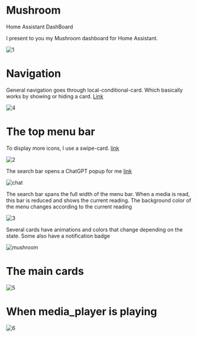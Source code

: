 # Mushroom
Home Assistant DashBoard

I present to you my Mushroom dashboard for Home Assistant.

![1](https://github.com/Guizmos123/Mushroom/assets/55227321/7def23eb-1c07-476c-abb4-061b504e03a6)

# Navigation
General navigation goes through local-conditional-card. Which basically works by showing or hiding a card.
[Link](https://github.com/PiotrMachowski/Home-Assistant-Lovelace-Local-Conditional-card)

![4](https://github.com/Guizmos123/Mushroom/assets/55227321/54ee62b7-c173-43f2-bba0-5360b4ebee9b)

# The top menu bar
To display more icons, I use a swipe-card.
[link](https://github.com/bramkragten/swipe-card)

![2](https://github.com/Guizmos123/Mushroom/assets/55227321/00c72073-35b3-43dd-a716-031397dcb409)

The search bar opens a ChatGPT popup for me
[link](https://community.home-assistant.io/t/chatgpt-integration-for-home-assistant-enhance-your-smart-home-with-ai/553344)

![chat](https://github.com/Guizmos123/Mushroom/assets/55227321/56c0c837-8122-495f-80e4-3c644a855574)

The search bar spans the full width of the menu bar.
When a media is read, this bar is reduced and shows the current reading.
The background color of the menu changes according to the current reading

![3](https://github.com/Guizmos123/Mushroom/assets/55227321/005c5875-6419-41f6-b9b4-736dd562758d)

Several cards have animations and colors that change depending on the state. Some also have a notification badge

![mushroom](https://github.com/Guizmos123/Mushroom/assets/55227321/34e9e69d-8fe1-4dac-9645-7a1cbaa1d149)

# The main cards

![5](https://github.com/Guizmos123/Mushroom/assets/55227321/5465588e-9f92-4642-8788-92bf5c6d7206)

# When media_player is playing

![6](https://github.com/Guizmos123/Mushroom/assets/55227321/291036e8-723c-4be6-badf-433cf0b21e68)
